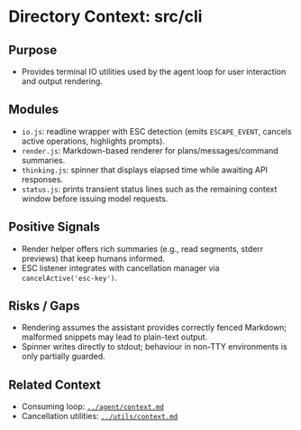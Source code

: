 # Directory Context: src/cli

## Purpose

- Provides terminal IO utilities used by the agent loop for user interaction and output rendering.

## Modules

- `io.js`: readline wrapper with ESC detection (emits `ESCAPE_EVENT`, cancels active operations, highlights prompts).
- `render.js`: Markdown-based renderer for plans/messages/command summaries.
- `thinking.js`: spinner that displays elapsed time while awaiting API responses.
- `status.js`: prints transient status lines such as the remaining context window before issuing model requests.

## Positive Signals

- Render helper offers rich summaries (e.g., read segments, stderr previews) that keep humans informed.
- ESC listener integrates with cancellation manager via `cancelActive('esc-key')`.

## Risks / Gaps

- Rendering assumes the assistant provides correctly fenced Markdown; malformed snippets may lead to plain-text output.
- Spinner writes directly to stdout; behaviour in non-TTY environments is only partially guarded.

## Related Context

- Consuming loop: [`../agent/context.md`](../agent/context.md)
- Cancellation utilities: [`../utils/context.md`](../utils/context.md)

